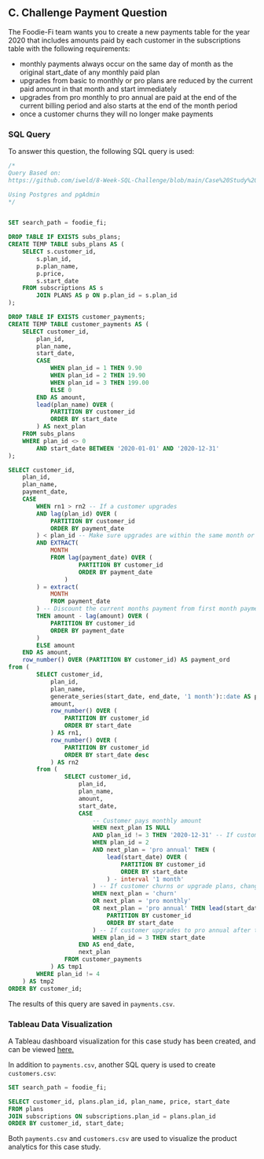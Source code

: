 ## C. Challenge Payment Question

The Foodie-Fi team wants you to create a new payments table for the year 2020 that includes amounts paid by each customer in the subscriptions table with the following requirements:

- monthly payments always occur on the same day of month as the original start_date of any monthly paid plan
- upgrades from basic to monthly or pro plans are reduced by the current paid amount in that month and start immediately
- upgrades from pro monthly to pro annual are paid at the end of the current billing period and also starts at the end of the month period
- once a customer churns they will no longer make payments

### SQL Query

To answer this question, the following SQL query is used:

~~~~sql
/*
Query Based on:
https://github.com/iweld/8-Week-SQL-Challenge/blob/main/Case%20Study%203%20-%20Foodie-Fi/questions_and_answers.md

Using Postgres and pgAdmin
*/


SET search_path = foodie_fi;

DROP TABLE IF EXISTS subs_plans;
CREATE TEMP TABLE subs_plans AS (
	SELECT s.customer_id,
		s.plan_id,
		p.plan_name,
		p.price,
		s.start_date
	FROM subscriptions AS s
		JOIN PLANS AS p ON p.plan_id = s.plan_id
);

DROP TABLE IF EXISTS customer_payments;
CREATE TEMP TABLE customer_payments AS (
	SELECT customer_id,
		plan_id,
		plan_name,
		start_date,
		CASE
			WHEN plan_id = 1 THEN 9.90
			WHEN plan_id = 2 THEN 19.90
			WHEN plan_id = 3 THEN 199.00
			ELSE 0
		END AS amount,
		lead(plan_name) OVER (
			PARTITION BY customer_id
			ORDER BY start_date
		) AS next_plan
	FROM subs_plans
	WHERE plan_id <> 0
		AND start_date BETWEEN '2020-01-01' AND '2020-12-31'
);

SELECT customer_id,
	plan_id,
	plan_name,
	payment_date,
	CASE
		WHEN rn1 > rn2 -- If a customer upgrades
		AND lag(plan_id) OVER (
			PARTITION BY customer_id
			ORDER BY payment_date
		) < plan_id -- Make sure upgrades are within the same month or no discounted payment
		AND EXTRACT(
			MONTH
			FROM lag(payment_date) OVER (
					PARTITION BY customer_id
					ORDER BY payment_date
				)
		) = extract(
			MONTH
			FROM payment_date
		) -- Discount the current months payment from first month payment after upgrade
		THEN amount - lag(amount) OVER (
			PARTITION BY customer_id
			ORDER BY payment_date
		)
		ELSE amount
	END AS amount,
	row_number() OVER (PARTITION BY customer_id) AS payment_ord
from (
		SELECT customer_id,
			plan_id,
			plan_name,
			generate_series(start_date, end_date, '1 month')::date AS payment_date,
			amount,
			row_number() OVER (
				PARTITION BY customer_id
				ORDER BY start_date
			) AS rn1,
			row_number() OVER (
				PARTITION BY customer_id
				ORDER BY start_date desc
			) AS rn2
		from (
				SELECT customer_id,
					plan_id,
					plan_name,
					amount,
					start_date,
					CASE
						-- Customer pays monthly amount
						WHEN next_plan IS NULL
						AND plan_id != 3 THEN '2020-12-31' -- If customer upgrades from pro monthly to pro annual, pro monthly price ends the month before
						WHEN plan_id = 2
						AND next_plan = 'pro annual' THEN (
							lead(start_date) OVER (
								PARTITION BY customer_id
								ORDER BY start_date
							) - interval '1 month'
						) -- If customer churns or upgrade plans, change the start_date
						WHEN next_plan = 'churn'
						OR next_plan = 'pro monthly'
						OR next_plan = 'pro annual' THEN lead(start_date) OVER (
							PARTITION BY customer_id
							ORDER BY start_date
						) -- If customer upgrades to pro annual after trial
						WHEN plan_id = 3 THEN start_date
					END AS end_date,
					next_plan
				FROM customer_payments
			) AS tmp1
		WHERE plan_id != 4
	) AS tmp2
ORDER BY customer_id;
~~~~

The results of this query are saved in `payments.csv`.

### Tableau Data Visualization

A Tableau dashboard visualization for this case study has been created, and can be viewed [here.](https://public.tableau.com/views/Foodie-FiProductAnalytics/Dashboard1?:language=en-US&:display_count=n&:origin=viz_share_link)

In addition to `payments.csv`, another SQL query is used to create `customers.csv`:

~~~~sql
SET search_path = foodie_fi;

SELECT customer_id, plans.plan_id, plan_name, price, start_date 
FROM plans
JOIN subscriptions ON subscriptions.plan_id = plans.plan_id
ORDER BY customer_id, start_date;
~~~~

Both `payments.csv` and `customers.csv` are used to visualize the product analytics for this case study.
